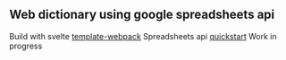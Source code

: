 ## Web dictionary using google spreadsheets api

Build with svelte <a href="https://github.com/sveltejs/template-webpack">template-webpack</a>
Spreadsheets api <a href="https://developers.google.com/sheets/api/quickstart/js">quickstart</a>
Work in progress
